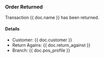 <h3>Order Returned</h3>

<p>Transaction {{ doc.name }} has been returned.</p>

<h4>Details</h4>

<ul>
<li>Customer: {{ doc.customer }}
<li>Return Agains: {{ doc.return_against }}
<li>Branch: {{ doc.pos_profile }}
</ul>